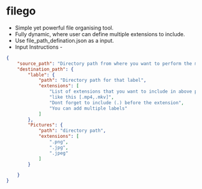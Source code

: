 # filego

* Simple yet powerful file organising tool.
* Fully dynamic, where user can define multiple extensions to include.
* Use file_path_defination.json as a input.
* Input Instructions -

``` json
{
    "source_path": "Directory path from where you want to perform the moving process",
    "destination_path": {
        "lable": {
            "path": "Directory path for that label",
            "extensions": [
                "List of extensions that you want to include in above path",
                "like this [.mp4,.mkv]",
                "Dont forget to include (.) before the extension",
                "You can add multiple labels"
            ]
        },
        "Pictures": {
            "path": "directory path",
            "extensions": [
                ".png",
                ".jpg",
                ".jpeg"
            ]
        }

    }
}
```
